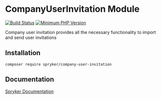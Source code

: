 # CompanyUserInvitation Module
[![Build Status](https://travis-ci.org/spryker/company-user-invitation.svg)](https://travis-ci.org/spryker/company-user-invitation)
[![Minimum PHP Version](https://img.shields.io/badge/php-%3E%3D%207.2-8892BF.svg)](https://php.net/)

Company user invitation provides all the necessary functionality to import and send user invitations

## Installation

```
composer require spryker/company-user-invitation
```

## Documentation

[Spryker Documentation](https://academy.spryker.com/developing_with_spryker/module_guide/modules.html)
